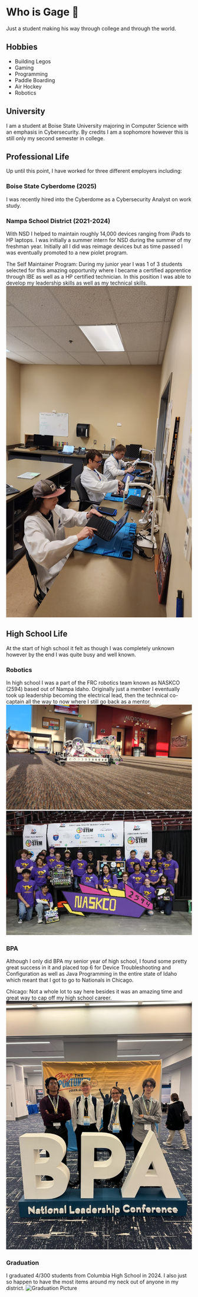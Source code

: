 # Who is Gage 🤔

Just a student making his way through college and through the world. 

## Hobbies
- Building Legos
- Gaming
- Programming
- Paddle Boarding
- Air Hockey
- Robotics  
 
## University
I am a student at Boise State University majoring in Computer Science with an emphasis in Cybersecurity. By credits I am a sophomore however this is still only my second semester in college. 

## Professional Life 
Up until this point, I have worked for three different employers including: 

### Boise State Cyberdome (2025)
I was recently hired into the Cyberdome as a Cybersecurity Analyst on work study. 

### Nampa School District (2021-2024)
With NSD I helped to maintain roughly 14,000 devices ranging from iPads to HP laptops. I was initially a summer intern for NSD during the summer of my freshman year. Initially all I did was reimage devices but as time passed I was eventually promoted to a new piolet program. 

The Self Maintainer Program: 
During my junior year I was 1 of 3 students selected for this amazing opportunity where I became a certified apprentice through IBE as well as a HP certified technician. In this position I was able to develop my leadership skills as well as my technical skills.  
![Self Maintainer Picture](NSD_Internship.jpg)

## High School Life 
At the start of high school it felt as though I was completely unknown however by the end I was quite busy and well known. 

### Robotics
In high school I was a part of the FRC robotics team known as NASKCO (2594) based out of Nampa Idaho. Originally just a member I eventually took up leadership becoming the electrical lead, then the technical co-captain all the way to now where I still go back as a mentor. 
![Robot Picture](NASKCO_Robot_2023-2024.jpg)
![Team Picture](NASKCO_Team.jpg)

### BPA
Although I only did BPA my senior year of high school, I found some pretty great success in it and placed top 6 for Device Troubleshooting and Configuration as well as Java Programming in the entire state of Idaho which meant that I got to go to Nationals in Chicago. 

Chicago:
Not a whole lot to say here besides it was an amazing time and great way to cap off my high school career.  
![BPA Chicago NLC Picture](BPA_Photo.jpg)

### Graduation
I graduated 4/300 students from Columbia High School in 2024. I also just so happen to have the most items around my neck out of anyone in my district. 
![Graduation Picture](Graduation_Photo.jpg)
